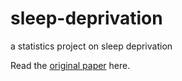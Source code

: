 # sleep-deprivation
a statistics project on sleep deprivation


Read the [original paper](https://onlinelibrary.wiley.com/doi/epdf/10.1046/j.1365-2869.2003.00337.x) here.
